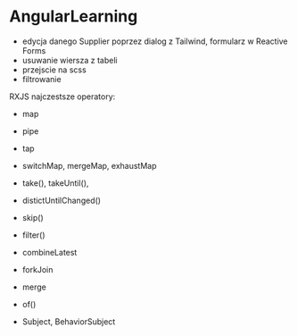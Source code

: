 # AngularLearning


- edycja danego Supplier poprzez dialog z Tailwind, formularz w Reactive Forms
- usuwanie wiersza z tabeli
- przejscie na scss
- filtrowanie





RXJS
najczestsze operatory:

- map
- pipe
- tap
- switchMap, mergeMap, exhaustMap
- take(), takeUntil(),
- distictUntilChanged()
- skip()
- filter()
- combineLatest
- forkJoin
- merge
- of()

- Subject, BehaviorSubject